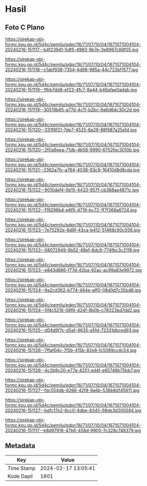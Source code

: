 # Hasil

## Foto C Plano

https://sirekap-obj-formc.kpu.go.id/5d4c/pemilu/pdpr/16/71/07/10/04/1671071004104-20240216-151117--b4f23941-5df5-4983-9b7e-3e8967c88f05.jpg

https://sirekap-obj-formc.kpu.go.id/5d4c/pemilu/pdpr/16/71/07/10/04/1671071004104-20240216-151118--c1abf938-7354-4d98-985a-44c723bf1577.jpg

https://sirekap-obj-formc.kpu.go.id/5d4c/pemilu/pdpr/16/71/07/10/04/1671071004104-20240216-151119--1fbb7dd8-ef23-4fc7-8a44-b46afae0adab.jpg

https://sirekap-obj-formc.kpu.go.id/5d4c/pemilu/pdpr/16/71/07/10/04/1671071004104-20240216-151119--30519b65-a77d-4c11-b2bc-9a6d6dc30c2d.jpg

https://sirekap-obj-formc.kpu.go.id/5d4c/pemilu/pdpr/16/71/07/10/04/1671071004104-20240216-151120--331f8f21-7de7-4525-8a29-88f687a25a1d.jpg

https://sirekap-obj-formc.kpu.go.id/5d4c/pemilu/pdpr/16/71/07/10/04/1671071004104-20240216-151120--2f0a6eea-71db-4b58-9990-6752fac3010b.jpg

https://sirekap-obj-formc.kpu.go.id/5d4c/pemilu/pdpr/16/71/07/10/04/1671071004104-20240216-151121--2362a7fc-a764-4038-93c9-16410d8d8cda.jpg

https://sirekap-obj-formc.kpu.go.id/5d4c/pemilu/pdpr/16/71/07/10/04/1671071004104-20240216-151122--9010def4-0b15-4433-957f-cb388ae4871c.jpg

https://sirekap-obj-formc.kpu.go.id/5d4c/pemilu/pdpr/16/71/07/10/04/1671071004104-20240216-151122--f19296b4-e6f5-4719-bc72-1f7f368a6724.jpg

https://sirekap-obj-formc.kpu.go.id/5d4c/pemilu/pdpr/16/71/07/10/04/1671071004104-20240216-151123--7e75292e-8d9f-43ca-b412-51468c60c056.jpg

https://sirekap-obj-formc.kpu.go.id/5d4c/pemilu/pdpr/16/71/07/10/04/1671071004104-20240216-151123--08072949-9b52-48ef-8dc9-774fbc3c2119.jpg

https://sirekap-obj-formc.kpu.go.id/5d4c/pemilu/pdpr/16/71/07/10/04/1671071004104-20240216-151123--e843d886-f77d-42ba-92ac-ac99a83e9972.jpg

https://sirekap-obj-formc.kpu.go.id/5d4c/pemilu/pdpr/16/71/07/10/04/1671071004104-20240216-151124--9a2cd362-b774-464e-aff0-08d0d7c35bd8.jpg

https://sirekap-obj-formc.kpu.go.id/5d4c/pemilu/pdpr/16/71/07/10/04/1671071004104-20240216-151124--0f4c5216-08f6-424f-9b0b-c78323bd7dd2.jpg

https://sirekap-obj-formc.kpu.go.id/5d4c/pemilu/pdpr/16/71/07/10/04/1671071004104-20240216-151125--d04d9f7c-d5a1-4635-a5fd-72331dbced93.jpg

https://sirekap-obj-formc.kpu.go.id/5d4c/pemilu/pdpr/16/71/07/10/04/1671071004104-20240216-151126--7ffaf04c-7f5b-415b-82e8-fc5089cc4c54.jpg

https://sirekap-obj-formc.kpu.go.id/5d4c/pemilu/pdpr/16/71/07/10/04/1671071004104-20240216-151126--4c2b9c20-e77a-4251-ad4f-e65748b75bb7.jpg

https://sirekap-obj-formc.kpu.go.id/5d4c/pemilu/pdpr/16/71/07/10/04/1671071004104-20240216-151127--fdc554db-8266-42f8-9a6b-536b8d145611.jpg

https://sirekap-obj-formc.kpu.go.id/5d4c/pemilu/pdpr/16/71/07/10/04/1671071004104-20240216-151127--bdfc17e2-6cc0-4dbe-8345-98de3d300584.jpg

https://sirekap-obj-formc.kpu.go.id/5d4c/pemilu/pdpr/16/71/07/10/04/1671071004104-20240216-151117--b8d97916-47b6-458d-9905-7c328c748379.jpg


## Metadata

| Key        | Value               |
| ---------- | ------------------- |
| Time Stamp | 2024-02-17 13:05:41 |
| Kode Dapil | 1601                |



